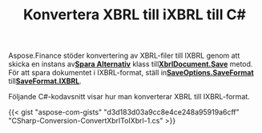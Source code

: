 ﻿---
title: Konvertera XBRL till iXBRL till C#
linktitle: Konvertera XBRL till IXBRL
type: docs
weight: 10
url: /sv/net/convert-xbrl-to-ixbrl/
description: C# Finance Bibliotek API stöder konvertering av XBRL-filer till iXBRL. Se koden i den här artikeln.
---
 Aspose.Finance stöder konvertering av XBRL-filer till IXBRL genom att skicka en instans av[**Spara Alternativ**](https://reference.aspose.com/finance/net/aspose.finance.xbrl/saveoptions) klass till[**XbrlDocument.Save**](https://reference.aspose.com/finance/net/aspose.finance.xbrl/xbrldocument/methods/save/index) metod. För att spara dokumentet i IXBRL-format, ställ in[**SaveOptions.SaveFormat**](https://reference.aspose.com/finance/net/aspose.finance.xbrl/saveoptions/properties/saveformat) till[**SaveFormat.IXBRL**](https://reference.aspose.com/finance/net/aspose.finance.xbrl/saveformat).

Följande C#-kodavsnitt visar hur man konverterar XBRL till IXBRL-format.

{{< gist "aspose-com-gists" "d3d183d03a9cc8e4ce248a95919a6cff" "CSharp-Conversion-ConvertXbrlToIXbrl-1.cs" >}}
